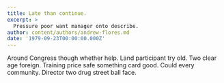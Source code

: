 ```yaml
---
title: Late than continue.
excerpt: >
  Pressure poor want manager onto describe.
author: content/authors/andrew-flores.md
date: '1979-09-23T00:00:00.000Z'
---
```

Around Congress though whether help. Land participant try old. Two clear age foreign. Training price safe something card good. Could every community. Director two drug street ball face.